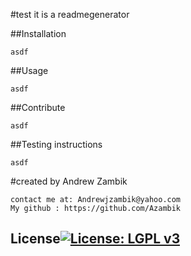 
  #test
   it is a readmegenerator
  
  ##Installation
  
    asdf
  
  
  
  ##Usage
  
    asdf
  
  
  
  ##Contribute
  
    asdf
  
  
  
  ##Testing instructions
  
    asdf
  
  
  #created by
    Andrew Zambik
    
    contact me at: Andrewjzambik@yahoo.com
    My github : https://github.com/Azambik
  ## License[![License: LGPL v3](https://img.shields.io/badge/License-LGPL%20v3-blue.svg)](https://www.gnu.org/licenses/lgpl-3.0)
    
   



